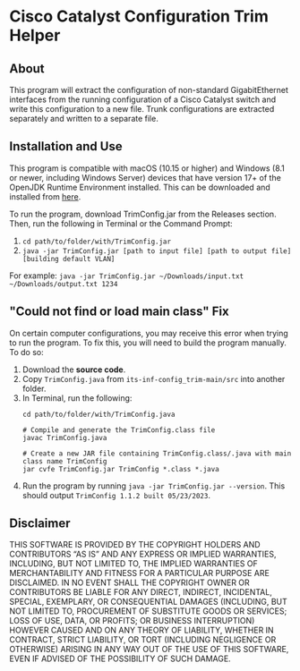 # Cisco Catalyst Configuration Trim Helper

## About
This program will extract the configuration of non-standard GigabitEthernet interfaces from the running configuration of a Cisco Catalyst switch and write this configuration to a new file. Trunk configurations are extracted separately and written to a separate file.

## Installation and Use
This program is compatible with macOS (10.15 or higher) and Windows (8.1 or newer, including Windows Server) devices that have version 17+ of the OpenJDK Runtime Environment installed. This can be downloaded and installed from [here](https://adoptium.net).

To run the program, download TrimConfig.jar from the Releases section. Then, run the following in Terminal or the Command Prompt:
1. ```cd path/to/folder/with/TrimConfig.jar```
2. ```java -jar TrimConfig.jar [path to input file] [path to output file] [building default VLAN]```

For example: ```java -jar TrimConfig.jar ~/Downloads/input.txt ~/Downloads/output.txt 1234```

## "Could not find or load main class" Fix
On certain computer configurations, you may receive this error when trying to run the program. To fix this, you will need to build the program manually. To do so:
1. Download the **source code**.
2. Copy ```TrimConfig.java``` from ```its-inf-config_trim-main/src``` into another folder.
3. In Terminal, run the following:
    ```
    cd path/to/folder/with/TrimConfig.java
    
    # Compile and generate the TrimConfig.class file
    javac TrimConfig.java
    
    # Create a new JAR file containing TrimConfig.class/.java with main class name TrimConfig
    jar cvfe TrimConfig.jar TrimConfig *.class *.java
    ```
8. Run the program by running ```java -jar TrimConfig.jar --version```. This should output ```TrimConfig 1.1.2 built 05/23/2023```.

## Disclaimer
THIS SOFTWARE IS PROVIDED BY THE COPYRIGHT HOLDERS AND CONTRIBUTORS “AS IS” AND ANY EXPRESS OR IMPLIED WARRANTIES, INCLUDING, BUT NOT LIMITED TO, THE IMPLIED WARRANTIES OF MERCHANTABILITY AND FITNESS FOR A PARTICULAR PURPOSE ARE DISCLAIMED. IN NO EVENT SHALL THE COPYRIGHT OWNER OR CONTRIBUTORS BE LIABLE FOR ANY DIRECT, INDIRECT, INCIDENTAL, SPECIAL, EXEMPLARY, OR CONSEQUENTIAL DAMAGES (INCLUDING, BUT NOT LIMITED TO, PROCUREMENT OF SUBSTITUTE GOODS OR SERVICES; LOSS OF USE, DATA, OR PROFITS; OR BUSINESS INTERRUPTION) HOWEVER CAUSED AND ON ANY THEORY OF LIABILITY, WHETHER IN CONTRACT, STRICT LIABILITY, OR TORT (INCLUDING NEGLIGENCE OR OTHERWISE) ARISING IN ANY WAY OUT OF THE USE OF THIS SOFTWARE, EVEN IF ADVISED OF THE POSSIBILITY OF SUCH DAMAGE.
